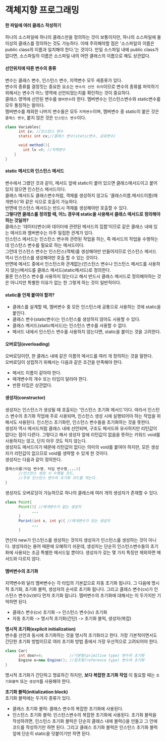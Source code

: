 # 객체지향 프로그래밍  

#### 한 파일에 여러 클래스 작성하기  
하나의 소스파일에 하나의 클래스만을 정의하는 것이 보통이지만, 하나의 소스파일에 둘 이상의 클래스를 정의하는 것도 가능하다. 이때 주의해야할 점은 '소스파일의 이름은 public class의 이름과 일치해야 한다.'는 것이다. 만일 소스파일 내에 public class가 없다면, 소스파일의 이름은 소스파일 내의 어떤 클래스의 이름으로 해도 상관없다.

#### 선언위치에 따른 변수의 종류  
변수는 클래스 변수, 인스턴스 변수, 지역변수 모두 세종류가 있다.  
변수의 종류를 결정짓는 중요한 요소는 `변수의 선언 위치`이므로 변수의 종류를 파악하기 위해서는 변수가 어느 영역에 선언되었는지를 확인하는 것이 중요하다.  
클래스 영역에 선언된 변수를 `멤버변수`라 한다. 멤버변수는 인스턴스변수와 static변수를 모두 통칭하는 말이다.  
멤버변수를 제외한 나머지 변수들은 모두 `지역변수`이며, 멤버변수 중 static이 붙은 것은 `클래스 변수`, 붙지 않은 것은 `인스턴스 변수`이다.  


```java
class Variables{
      int iv; //인스턴스 변수
      static int cv;//클래스 변수(static변수, 공유변수)

      void method(){
        int lv =0; //지역변수
    }
}
```

#### static 메서드와 인스턴스 메서드  
변수에서 그랬던 것과 같이, 메서드 앞에 static이 붙어 있으면 클래스메서드이고 붙어 있지 않으면 인스턴스 메서드이다.  
클래스 메서드도 클래스변수처럼, 객체를 생성하지 않고도 '클래스이름.메서드이름(매개변수)'와 같은 식으로 호출이 가능하다.  
반면에 인스턴스 메서드는 반드시 객체를 생성해야만 호출할 수 있다.  
**그렇다면 클래스를 정의할 때, 어느 경우에 static을 사용해서 클래스 메서드로 정의해야하는 것일까?**  
클래스는 '데이터(변수)와 데이터에 관련된 메서드의 집합'이므로 같은 클래스 내에 있는 메서드와 멤버변수는 아주 밀접한 관계가 있다.  
인스턴스 메서드는 인스턴스 변수와 관련된 작업을 하는, 즉 메서드의 작업을 수행하는데 인스턴스 변수를 필요로 하는 메서드이다.  
그런데 인스턴스 변수는 인스턴스(객체)를 생성해야만 만들어지므로 인스턴스 메서드 역시 인스턴스를 생성해야만 호출 할 수 있는 것이다.  
반면에 메서드 중에서 인스턴스와 관계없는(인스턴스 변수나 인스턴스 메서드를 사용하지 않는)메서드를 클래스 메서드(static메서드)로 정의한다.  
물론 인스턴스 변수를 사용하지 않는다고 해서 반드시 클래스 메서드로 정의해야하는 것은 아니지만 특별한 이유가 없는 한 그렇게 하는 것이 일반적이다.  

#### static을 언제 붙여야 할까?  
- 클래스를 설계할 때, 멤버변수 중 모든 인스턴스에 공통으로 사용하는 것에 static을 붙인다.
- 클래스 변수(static변수)는 인스턴스를 생성하지 않아도 사용할 수 있다.
- 클래스 메서드(static메서드)는 인스턴스 변수를 사용할 수 없다.
- 메서드 내에서 인스턴스 변수를 사용하지 않는다면, static을 붙이는 것을 고려한다.

#### 오버로딩(overloading)  
오버로딩이란, 한 클래스 내에 같은 이름의 메서드를 여러 개 정의하는 것을 말한다.  
오버로딩이 성립하기 위해서는 다음과 같은 조건을 만족해야 한다.  
- 메서드 이름이 같아야 한다.
- 매개변수의 개수 또는 타입이 달라야 한다.
- 반환 타입은 상관없다.

#### 생성자(constructor)  
생성자는 인스턴스가 생성될 때 호출되는 '인스턴스 초기화 메서드'이다. 따라서 인스턴스 변수의 초기화 작업에 주로 사용되며, 인스턴스 생성 시에 실행되어야 하는 작업을 위해서도 사용된다. 인스턴스 초기화란, 인스턴스 변수들을 초기화하는 것을 뜻한다.  
생성자 역시 메서드처럼 클래스 내에 선언되며, 구조도 메서드와 유사하지만 리턴값이 없다는 점이 다른다. 그렇다고 해서 생성자 앞에 리턴값이 없음을 뜻하는 키워드 void를 사용하지는 않고, 단지 아무 것도 적지 않는다.  
생성자도 메서드이기 때문에 리턴값이 없다는 의미의 void를 붙여야 하지만, 모든 생성자가 리턴값이 없으므로 void를 생략할 수 있게 한 것이다.  
생성자는 다음과 같이 정의한다.
```java
클래스이름(타입 변수명, 타입 변수명,...){
      //인스턴스 생성 시 수행될 코드,
      //주로 인스턴스 변수의 초기화 코드를 적는다.
}
```
생성자도 오버로딩이 가능하므로 하나의 클래스에 여러 개의 생성자가 존재할 수 있다.  
```java
class Point{
      Point(){ //매개변수가 없는 생성자
            ...
      }
      Porint(int x, int y){ //매개변수가 있는 생성자
            ...
      }
```
연산자 new가 인스턴스를 생성하는 것이지 생성자가 인스턴스를 생성하는 것이 아니다. 생성자라는 용어 때문에 오해하기 쉬운데, 생성자는 단순히 인스턴스변수들의 초기화에 사용되는 조금 특별한 메서드일 뿐이다. 생성자가 갖는 몇 가지 특징만 제외하면 메서드와 다르지 않다.  

#### 멤버변수의 초기화  
지역변수와 달리 멤버변수는 각 타입의 기본값으로 자동 초기화 됩니다. 그 다음에 명시적 초기화, 초기화 블럭, 생성자의 순서로 초기화 됩니다. 그리고 클래스 변수(cv)가 인스턴스 변수(iv)보다 먼저 초기화 됩니다. 멤버변수의 초기화에 대해서는 이 두가지만 기억하면 된다.  
- 클래스 변수(cv) 초기화 -> 인스턴스 변수(iv) 초기화
- 자동 초기화 -> 명시적 초기화(간단) -> 초기화 블럭, 생성자(복잡)

**명시적 초기화(explicit initialization)**  
변수를 선언과 동시에 초기화하는 것을 명시적 초기화라고 한다. 가장 기본적이면서도 간단한 초기화 방법이므로 여러 초기화 방법 중에서 가장 우선적으로 고려되어야 한다.  
```java
class Car{
      int door=4;            //기본형(primitive type) 변수의 초기화
      Engine e=new Engine(); //참조형(reference type) 변수의 초기화
}
```
명시적 초기화가 간단하고 명료하긴 하지만, __보다 복잡한 초기화 작업__ 이 필요할 때는 `초기화블럭` 또는 `생성자`를 사용해야 한다.

**초기화 블럭(initialization block)**  
초기화 블럭에는 두가지 종류가 있다.
- 클래스 초기화 블럭: 클래스 변수의 복잡한 초기화에 사용된다.
- 인스턴스 초기화 블럭: 인스턴스변수의 복잡한 초기화에 사용된다.
초기화 블럭을 작성하려면, 인스턴스 초기화 블럭은 단순히 클래스 내에 블럭{}을 만들고 그 안에 코드를 작성하기만 하면 된다. 그리고 클래스 초기화 블럭은 인스턴스 초기화 블럭 앞에 단순히 static을 덧붙이기만 하면 된다.



